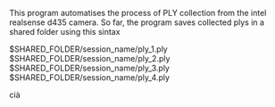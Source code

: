 This program automatises the process of PLY collection from the intel realsense d435 camera.
So far, the program saves collected plys in a shared folder using this sintax

$SHARED_FOLDER/session_name/ply_1.ply
$SHARED_FOLDER/session_name/ply_2.ply
$SHARED_FOLDER/session_name/ply_3.ply
$SHARED_FOLDER/session_name/ply_4.ply



cià
